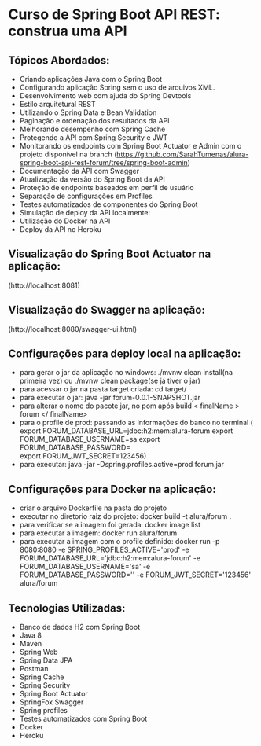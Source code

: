 # Curso de Spring Boot API REST: construa uma API 

## Tópicos Abordados:
- Criando aplicações Java com o Spring Boot
- Configurando aplicação Spring sem o uso de arquivos XML.
- Desenvolvimento web com ajuda do Spring Devtools
- Estilo arquitetural REST
- Utilizando o Spring Data e Bean Validation
- Paginação e ordenação dos resultados da API
- Melhorando desempenho com Spring Cache
- Protegendo a API com Spring Security e JWT
- Monitorando os endpoints com Spring Boot Actuator e Admin com o projeto disponível na branch (https://github.com/SarahTumenas/alura-spring-boot-api-rest-forum/tree/spring-boot-admin)
- Documentação da API com Swagger
- Atualização da versão do Spring Boot da API
- Proteção de endpoints baseados em perfil de usuário
- Separação de configurações em Profiles
- Testes automatizados de componentes do Spring Boot
- Simulação de deploy da API localmente:
- Utilização do Docker na API
- Deploy da API no Heroku
## Visualização do Spring Boot Actuator na aplicação:
(http://localhost:8081)
## Visualização do Swagger na aplicação:
(http://localhost:8080/swagger-ui.html)
## Configurações para deploy local na aplicação:
- para gerar o jar da aplicação no windows: ./mvnw clean install(na primeira vez) ou ./mvnw clean package(se já tiver o jar)
- para acessar o jar na pasta target criada:  cd target/
- para executar o jar:  java -jar forum-0.0.1-SNAPSHOT.jar
- para alterar o nome do pacote  jar, no pom após build < finalName > forum </ finalName>
- para o profile de prod: passando as informações do banco no terminal (
    export FORUM_DATABASE_URL=jdbc:h2:mem:alura-forum
    export FORUM_DATABASE_USERNAME=sa
    export FORUM_DATABASE_PASSWORD=  
    export FORUM_JWT_SECRET=123456)
- para executar: java -jar -Dspring.profiles.active=prod forum.jar
## Configurações para Docker na aplicação:
- criar o arquivo Dockerfile na pasta do projeto
- executar no diretorio raiz do projeto: docker build -t alura/forum .
- para verificar se a imagem foi gerada: docker image list
- para executar a imagem: docker run alura/forum
- para executar a imagem com o profile definido:
  docker run -p 8080:8080 -e SPRING_PROFILES_ACTIVE='prod' -e FORUM_DATABASE_URL='jdbc:h2:mem:alura-forum' -e FORUM_DATABASE_USERNAME='sa' -e FORUM_DATABASE_PASSWORD='' -e FORUM_JWT_SECRET='123456' alura/forum


## Tecnologias Utilizadas:
- Banco de dados H2 com Spring Boot
- Java 8
- Maven
- Spring Web
- Spring Data JPA
- Postman
- Spring Cache
- Spring Security
- Spring Boot Actuator
- SpringFox Swagger
- Spring profiles
- Testes automatizados com Spring Boot
- Docker
- Heroku
